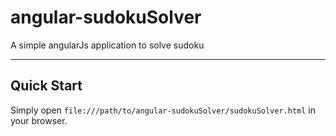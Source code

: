 # angular-sudokuSolver
A simple angularJs application to solve sudoku

***

## Quick Start

Simply open `file:///path/to/angular-sudokuSolver/sudokuSolver.html` in your browser.